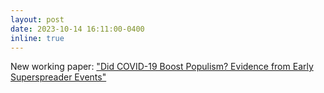 ```yaml
---
layout: post
date: 2023-10-14 16:11:00-0400
inline: true
---
```


New working paper: ["Did COVID-19 Boost Populism? Evidence from Early Superspreader Events"](https://osf.io/7xqkz)
